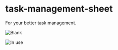 # task-management-sheet
For your better task management.

![Blank](https://cloud.githubusercontent.com/assets/1148320/11801510/dc8cdb84-a329-11e5-8f3e-cf7de6d198c4.JPG)

![In use](https://cloud.githubusercontent.com/assets/1148320/11803304/fa0b0eac-a33c-11e5-972f-13d81e7dc2dd.JPG)
